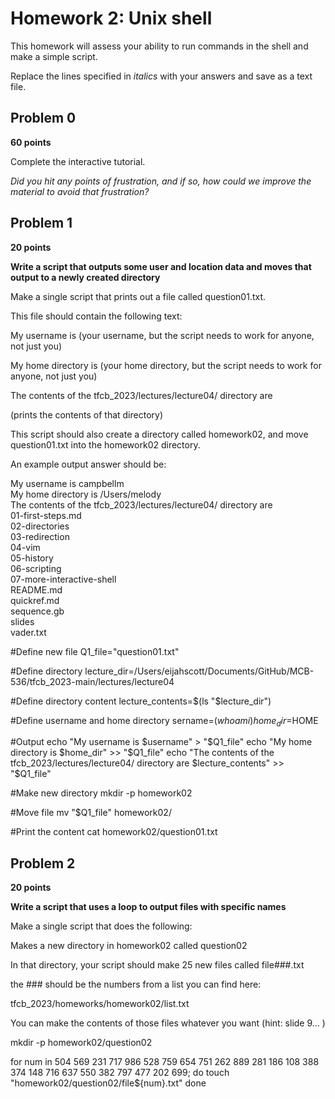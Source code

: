 # Homework 2: Unix shell

This homework will assess your ability to run commands in the shell and make a simple script.

Replace the lines specified in _italics_ with your answers and save as a text file.


## Problem 0

**60 points**

Complete the interactive tutorial.

_Did you hit any points of frustration, and if so, how could we improve the material to avoid that frustration?_


## Problem 1

**20 points**

**Write a script that outputs some user and location data and moves that output to a newly created directory**

Make a single script that prints out a file called question01.txt. 

This file should contain the following text:

  My username is (your username, but the script needs to work for anyone, not just you)

  My home directory is (your home directory, but the script needs to work for anyone, not just you)

  The contents of the tfcb_2023/lectures/lecture04/ directory are

  (prints the contents of that directory)

This script should also create a directory called homework02, and move question01.txt into the homework02 directory.

An example output answer should be:

My username is campbellm <br>
My home directory is /Users/melody <br>
The contents of the tfcb_2023/lectures/lecture04/ directory are<br>
01-first-steps.md<br>
02-directories<br>
03-redirection<br>
04-vim<br>
05-history<br>
06-scripting<br>
07-more-interactive-shell<br>
README.md<br>
quickref.md<br>
sequence.gb<br>
slides<br>
vader.txt<br>

#Define new file
Q1_file="question01.txt"

#Define directory 
lecture_dir=/Users/eijahscott/Documents/GitHub/MCB-536/tfcb_2023-main/lectures/lecture04

#Define directory content
lecture_contents=$(ls "$lecture_dir")

#Define username and home directory
sername=$(whoami)
home_dir=$HOME

#Output
echo "My username is $username" > "$Q1_file"
echo "My home directory is $home_dir" >> "$Q1_file"
echo "The contents of the tfcb_2023/lectures/lecture04/ directory are $lecture_contents" >> "$Q1_file"

#Make new directory 
mkdir -p homework02

#Move file
mv "$Q1_file" homework02/

#Print the content
cat homework02/question01.txt

## Problem 2

**20 points**

**Write a script that uses a loop to output files with specific names**


Make a single script that does the following:

Makes a new directory in homework02 called question02

In that directory, your script should make 25 new files called
file###.txt

the ### should be the numbers from a list you can find here:

tfcb_2023/homeworks/homework02/list.txt

You can make the contents of those files whatever you want (hint: slide 9... )

mkdir -p homework02/question02

for num in 504 569 231 717 986 528 759 654 751 262 889 281 186 108 388 374 148 716 637 550 382 797 477 202 699; do touch "homework02/question02/file${num}.txt"
done
